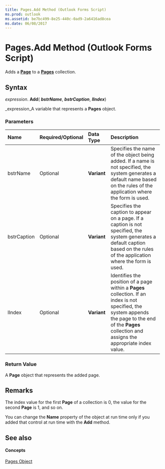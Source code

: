 ```yaml
---
title: Pages.Add Method (Outlook Forms Script)
ms.prod: outlook
ms.assetid: be7bc499-8e25-440c-0ad9-2a6416ad8cea
ms.date: 06/08/2017
---
```



# Pages.Add Method (Outlook Forms Script)

Adds a **[Page](page-object-outlook-forms-script.md)** to a **[Pages](pages-object-outlook-forms-script.md)** collection.


## Syntax

 _expression_. **Add**( **_bstrName_**, **_bstrCaption_**, **_lIndex_**)

 _expression_A variable that represents a **Pages** object.


### Parameters



|**Name**|**Required/Optional**|**Data Type**|**Description**|
|:-----|:-----|:-----|:-----|
|bstrName|Optional| **Variant**|Specifies the name of the object being added. If a name is not specified, the system generates a default name based on the rules of the application where the form is used.|
|bstrCaption|Optional| **Variant**|Specifies the caption to appear on a page. If a caption is not specified, the system generates a default caption based on the rules of the application where the form is used.|
|lIndex|Optional| **Variant**|Identifies the position of a page within a **Pages** collection. If an index is not specified, the system appends the page to the end of the **Pages** collection and assigns the appropriate index value.|

### Return Value

A **Page** object that represents the added page.


## Remarks

The index value for the first **Page** of a collection is 0, the value for the second **Page** is 1, and so on.

You can change the **Name** property of the object at run time only if you added that control at run time with the **Add** method.


## See also


#### Concepts


 [Pages Object](pages-object-outlook-forms-script.md)

